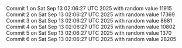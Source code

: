 Commit 1 on Sat Sep 13 02:06:27 UTC 2025 with random value 11915
Commit 2 on Sat Sep 13 02:06:27 UTC 2025 with random value 17369
Commit 3 on Sat Sep 13 02:06:27 UTC 2025 with random value 8681
Commit 4 on Sat Sep 13 02:06:27 UTC 2025 with random value 10802
Commit 5 on Sat Sep 13 02:06:27 UTC 2025 with random value 1370
Commit 6 on Sat Sep 13 02:06:27 UTC 2025 with random value 28205
